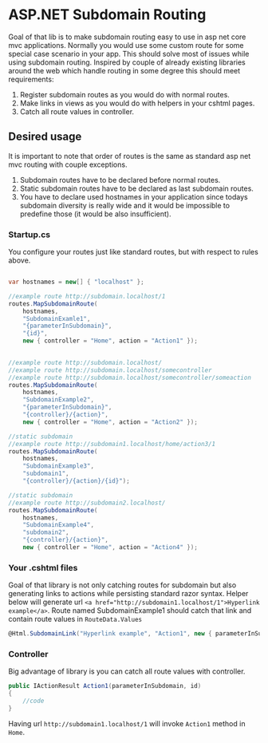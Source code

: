 # ASP.NET Subdomain Routing
Goal of that lib is to make subdomain routing easy to use in asp net core mvc applications. Normally you would use some custom route for some special case scenario in your app. This should solve most of issues while using subdomain routing. Inspired by couple of already existing libraries around the web which handle routing in some degree this should meet requirements:

1. Register subdomain routes as you would do with normal routes.
2. Make links in views as you would do with helpers in your cshtml pages.
3. Catch all route values in controller.

## Desired usage
It is important to note that order of routes is the same as standard asp net mvc routing with couple exceptions.

1. Subdomain routes have to be declared before normal routes.
2. Static subdomain routes have to be declared as last subdomain routes.
3. You have to declare used hostnames in your application since todays subdomain diversity is really wide and it would be impossible to predefine those (it would be also insufficient).
### Startup.cs

You configure your routes just like standard routes, but with respect to rules above.
```csharp

var hostnames = new[] { "localhost" };

//example route http://subdomain.localhost/1
routes.MapSubdomainRoute(
    hostnames,
    "SubdomainExamle1",
    "{parameterInSubdomain}",
    "{id}",
    new { controller = "Home", action = "Action1" });

    
//example route http://subdomain.localhost/
//example route http://subdomain.localhost/somecontroller
//example route http://subdomain.localhost/somecontroller/someaction
routes.MapSubdomainRoute(
    hostnames,
    "SubdomainExample2",
    "{parameterInSubdomain}",
    "{controller}/{action}",
    new { controller = "Home", action = "Action2" });

//static subdomain
//example route http://subdomain1.localhost/home/action3/1
routes.MapSubdomainRoute(
    hostnames,
    "SubdomainExample3",
    "subdomain1",
    "{controller}/{action}/{id}");

//static subdomain
//example route http://subdomain2.localhost/
routes.MapSubdomainRoute(
    hostnames,
    "SubdomainExample4",
    "subdomain2",
    "{controller}/{action}",
    new { controller = "Home", action = "Action4" });
```

### Your .cshtml files
Goal of that library is not only catching routes for subdomain but also generating links to actions while persisting standard razor syntax. Helper below will generate url ```<a href="http://subdomain1.localhost/1">Hyperlink example</a>```. Route named SubdomainExample1 should catch that link and contain route values in ```RouteData.Values```
```csharp
@Html.SubdomainLink("Hyperlink example", "Action1", new { parameterInSubdomain = "subdomain1", id ="1" })
```

### Controller
Big  advantage of library is you can catch all route values with controller.
```csharp
public IActionResult Action1(parameterInSubdomain, id)
{
    //code
}
```

Having url ```http://subdomain1.localhost/1``` will invoke ```Action1``` method in ```Home```.